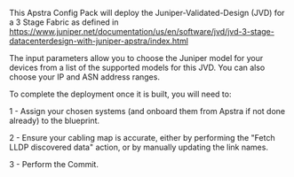 This Apstra Config Pack will deploy the Juniper-Validated-Design (JVD) for a 3 Stage Fabric as defined in
https://www.juniper.net/documentation/us/en/software/jvd/jvd-3-stage-datacenterdesign-with-juniper-apstra/index.html

The input parameters allow you to choose the Juniper model for your devices from a list of the supported models for this JVD. You can also choose your IP and ASN address ranges.

To complete the deployment once it is built, you will need to:

1 - Assign your chosen systems (and onboard them from Apstra if not done already) to the blueprint.

2 - Ensure your cabling map is accurate, either by performing the "Fetch LLDP discovered data" action, or by manually updating the link names.

3 - Perform the Commit.
